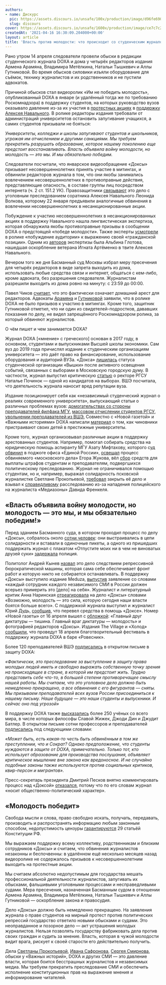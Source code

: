 ```yaml
---
authors:
- name: Дискурс
  pic: https://assets.discours.io/unsafe/100x/production/image/d96fe690-7417-11e9-a60d-018f69160ca3.jpg
  slug: discours
cover: https://assets.discours.io/unsafe/1600x/production/image/ce7c7c20-9eeb-11eb-816b-5f801f6d9222.jpeg
createdAt: '2021-04-16 16:30:09.204000+00:00'
layout: article
title: 'Власть против молодости: что происходит со студенческим журналом DOXA'
---
```


Рано утром 14 апреля следователи провели обыски в редакции студенческого журнала DOXA и дома у четырёх редакторов издания Армена Арамяна, Владимира Метёлкина, Натальи Тышкевич и Аллы Гутниковой. Во время обысков силовики изъяли оборудование для съёмок, технику журналистов и их родственников и не пустили адвокатов.

Причиной обысков стал видеоролик «Им не победить молодость», опубликованный DOXA в январе (и удалённый тогда же по требованию Роскомнадзора) в поддержку студентов, на которых руководство вузов оказывало давление из-за их участия в [протестных акциях](https://discours.io/articles/social/russia-protests) в [поддержку Алексея Навального](https://discours.io/articles/social/russia-trial). В ролике редакторы издания требовали от администраций университетов остановить запугивание учащихся, а самих студентов призывали не бояться:

_Университеты, колледжи и школы запугивают студентов и школьников, угрожая им отчислением и другими санкциями. Мы требуем прекратить разрушать образование, которое нашему поколению еще предстоит восстанавливать. Власть объявила войну молодости, но молодость — это мы. И мы обязательно победим._

Следователи посчитали, что январское видеообращение «Доксы» призывает несовершеннолетних принять участие в митингах, и обвинили редакторов журнала в том, что они якобы занимались вовлечением несовершеннолетних в противоправные действия, представляющие опасность, в составе группы лиц посредством интернета (ч. 2 ст. 151.2 УК). Правозащитники [связывают](https://t.me/pchikov/4335) это дело с уголовным преследованием соратника Алексея Навального Леонида Волкова, которому 22 января предъявили аналогичные обвинения в вовлечении несовершеннолетних в несанкционированные акции.

Побуждение к участию несовершеннолетних в несанкционированных акциях в поддержку Навального нашла лингвистическая экспертиза, которая обнаружила якобы противоправные призывы в сообщении DOXA о предстоящей «победе молодости». Также эксперты [усмотрели](https://www.rbc.ru/society/14/04/2021/607739889a794792b13d3703) в ролике «побуждение аудитории» к выражению своей «гражданской позиции». Одним из [авторов](https://www.rbc.ru/politics/14/04/2021/6076c8129a794765e4848edd) экспертизы была Альбина Глотова, нашедшая оскорбление ветерана Игната Артёменко в твите Алексея Навального.

Вечером того же дня Басманный суд Москвы избрал меру пресечения для четырёх редакторов в виде запрета выходить из дома, использовать любые средства связи и интернет, общаться с кем-либо, кроме адвоката, без разрешения следователя. Журналистам разрешили выходить из дома ровно на минуту: с 23:59 до 00:00.

Павел Чиков [считает](https://www.bbc.com/russian/news-56743195), что это фактически означает домашний арест для редакторов. Адвокаты [Арамяна](https://www.rbc.ru/politics/14/04/2021/6076c8129a794765e4848edd) и [Гутниковой](https://www.bbc.com/russian/news-56743195) заявили, что в ролике DOXA не было призывов к участию в митингах. Кроме того, защитник Гутниковой отметил, что ни один из свидетелей-подростков, дававших показания по делу, не видел запрещённого Роскомнадзором ролика, за который обвиняют журналистов.

О чём пишет и чем занимается DOXA?

Журнал DOXA [«мнение» с греческого] основан в 2017 году, в основном, студентами и выпускниками Высшей школы экономики. Сам вуз до 2019 года причислял издание к студенческим организациям университета — это даёт право на финансирование, использование оборудования и аудиторий ВУЗа. «Докса» [лишилась](https://www.bbc.com/russian/news-50655236) статуса студенческой организации «Вышки» после активного освещения событий, связанных с выборами в Московскую городскую думу. В частности, журнал выпустил критическую [статью](https://doxajournal.ru/uni/nominee_rgsu) о ректоре РГСУ Наталье Починок — одной из кандидатов на выборах. ВШЭ посчитала, что деятельность журнала наносит вред репутации вуза. 

Издание позиционирует себя как «независимый студенческий журнал о реалиях современного университета», выпускающий статьи о различных проблемах вузов: [домогательствах со стороны преподавателей филфака МГУ](https://doxajournal.ru/uni/harassment/msu_faculty_of_philology), [массовом отчислении студентов РГСУ](https://doxajournal.ru/uni/expulsions_from_rgsu), [увольнении преподавателей из ВШЭ.](https://doxajournal.ru/uni/dont_touch_hse) Совместно с «Новой газетой» и «Важными историями» DOXA написали [материал](https://doxajournal.ru/uni/target_education) о том, как чиновники пристраивают своих детей в престижные университеты. 

Кроме того, журнал организовывал различные акции в поддержку арестованных студентов. Например, помогал собирать средства на юридическую помощь аспиранту МГУ Азату Мифтахову, которого суд [обвинил](https://vk.com/discoursio?w=wall-89236419_11308) в поджоге офиса «Единой России», [освещал](https://doxajournal.ru/egorzhukov_info) процесс обвиняемого «московского дела» Егора Жукова, вёл [сбор](https://doxajournal.ru/donate_students) средств для выплаты штрафов студентам и преподавателям, подвергшихся политическому преследованию. Журнал не ограничивался помощью студентам, но и, например, выражал солидарность псковской журналистке Светлане Прокопьевой, [требовал](https://doxajournal.ru/free_prokopyeva) закрыть её дело и взывал к [справедливому](https://facebook.com/journaldoxa/posts/3084059895010584) расследованию из-за нападения полицейского на журналиста «Медиазоны» Давида Френкеля.

## «Власть объявила войну молодости, но молодость — это мы, и мы обязательно победим!»

Перед зданием Басманного суда, в котором проходил процесс по делу «Доксы», собралось около [сотни человек](https://meduza.io/feature/2021/04/14/adresant-soobschaet-o-predstoyaschey-pobede-molodosti): они выстраивались в цепи солидарности и вставали в одиночные пикеты, а одного из пришедших поддержать журнал с плакатом «Отпустите моих ни в чем не виноватых друзей суки» [задержала](https://t.me/ovdinfo/8878) полиция. 

Политолог Андрей Кынев [назвал](https://www.znak.com/2021-04-15/politolog_kynev_o_presledovanii_zhurnala_doxa_sistema_mozhet_sozhrat_kogo_ugodno) это дело следствием репрессивной бюрократической машины, которая сама себе обеспечивает фронт работ и которую никто не собирается останавливать. В поддержку «Доксы» выступило издание Meduza, [выпустив](https://meduza.io/feature/2021/04/14/rossiyskie-vlasti-reshili-ob-yavit-zhurnalistiku-vne-zakona) заявление со словами «каждый сотрудник каждого независимого СМИ в России должен всерьез примерить это [дело] на себя». Журналист и литературный критик Анна Наринская [отреагировала](https://novayagazeta.ru/articles/2021/04/16/molodym-zdes-ne-mesto) на дело «Доксы» словами «Возможно, молодость — это сила, которую сегодня наши власти боятся больше всего». С поддержкой журнала выступил и журналист Юрий Дудь, [сообщив](https://daily.afisha.ru/news/49497-yuriy-dud-podderzhal-zhurnalistov-doxa-i-vazhnyh-istoriy/), что перевел средства в помощь «Доксе». Номер «Новой газеты» от 16 апреля вышел с [обложкой](https://novayagazeta.ru/issues/3108): «Главный друг диктатуры — тишина. Главный враг диктатуры — молодость» и фотографией редакторов «Доксы». Издания The Village и «Холод» [сообщили](https://www.the-village.ru/shorts/my-tozhe-doxa), что проведут 18 апреля благотворительный фестиваль в поддержку журнала DOXA в баре «Ровесник».

Более 120 преподавателей ВШЭ [подписались](https://novayagazeta.ru/articles/2021/04/16/bolee-120-deistvuiushchikh-prepodavatelei-vshe-podderzhali-zhurnalistov-doxa-v-otkrytom-pisme) в открытом письме в защиту DOXA: 

_«Фактически, это преследование за выступление в защиту права молодых людей иметь и свободно выражать собственную точку зрения на происходящее в стране, в которой им предстоит жить. Трудно представить себе что-то, в большей степени противоречащее смыслу нашей работы. Мы считаем, что это уголовное дело должно быть немедленно прекращено, а все обвинения с его фигурантов — сняты. Мы призываем преподавателей всех вузов России присоединиться к нашему письму. Наше будущее — это наши студенты и выпускники. И сейчас оно под угрозой»_

В поддержку DOXA также [высказались](https://meduza.io/news/2021/04/16/bolee-250-uchenyh-so-vsego-mira-vystupili-v-podderzhku-zhurnalistov-doxa) более 250 учёных со всего мира, в числе которых философы Славой Жижек, Джоди Дин и Джудит Батлер. В открытом письме сотни профессоров и преподавателей [подписались](https://news.doxajournal.ru/novosti/dzhudit-batler-dzhodi-din-eten-balibar-i-slavoj-zhizhek-podpisali-otkrytoe-pismo-v-podderzhku-doxa/) под следующими словами:

_«Может быть, есть какая-то честь быть обвинённым в том же преступлении, что и Сократ? Однако предположение, что студенты нуждаются в защите от DOXA, примечательно. Только тот, кто использует образование для производства послушания, объявляет критическое мышление вне закона как вредоносное. И не случайно подобные законы также используются против социальных критиков, квир-персон и мигрантов»._

Пресс-секретарь президента Дмитрий Песков внятно комментировать процесс над «Доксой» [отказался](https://t.me/meduzalive/41192), потому что по его словам журнал «носит общественно-политический характер». 

## «Молодость победит»

Свобода мысли и слова, право свободно искать, получать, передавать, производить и распространять информацию любым законным способом, недопустимость цензуры [гарантируются](http://publication.pravo.gov.ru/Document/View/0001202007040001?index=9&rangeSize=1) 29 статьёй Конституции РФ. 

Мы выражаем поддержку всему коллективу, родственникам и близким сотрудников «Доксы» и считаем, что обвинения журналистов незаконны и беспочвенны: в удалённом ещё несколько месяцев назад видеоролике не содержалось призывов к несовершеннолетним выходить на протестные акции. 

Мы считаем абсолютно недопустимым для государства мешать профессиональной деятельности журналистов, запугивать их обысками, фальшивыми уголовными процессами и несправедливыми судами. Мера пресечения, назначенная Басманным судом в отношении Армена Арамяна, Владимира Метёлкина, Натальи Тышкевич и Аллы Гутниковой — оскорбление закона и правосудия.

Дело «Доксы» должно быть немедленно прекращено. На заявления журнала о праве студентов на мирный протест против политических репрессий государство ответило новыми обысками и судами. Это неоправданное и позорное дело — акт устрашения молодых журналистов. Нельзя позволять государству фабриковать дела против своих граждан и судить за мнение. Власть, которая в чужой молодости видит врага, рискует к своей старости его действительно получить.

Дела [Светланы Прокопьевой](https://discours.io/articles/social/sem-let-za-dve-stranitsy-teksta-svetlana-prokopeva-eto-delo-ubiystvo-svobody-slova), [Ивана Сафронова](https://discours.io/articles/social/nelzya-stoyat-v-storone-net-davleniyu-na-zhurnalistov), [Сергея Смирнова](https://vk.com/wall-89236419_11502), обыски у «Важных историй», DOXA и других СМИ — это давление власти, которая боится бесстрашных журналистов и независимых медиа. Мы требуем прекратить преследование СМИ и обеспечить исполнение конституционных прав на выражение мнения и информирование читателей.